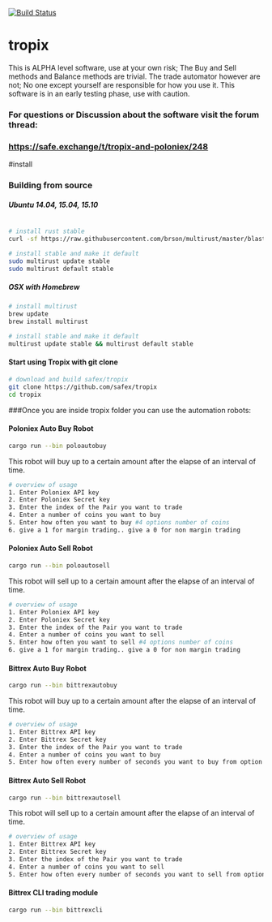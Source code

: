[![Build Status](https://travis-ci.org/safex/tropix.png?branch=master)](https://travis-ci.org/safex/tropix)

# tropix
This is ALPHA level software, use at your own risk; The Buy and Sell methods and Balance methods are trivial.
The trade automator however are not; No one except yourself are responsible for how you use it. This software is in an early testing phase, use with caution.

### For questions or Discussion about the software visit the forum thread:
### https://safe.exchange/t/tropix-and-poloniex/248

#install
### Building from source

##### Ubuntu 14.04, 15.04, 15.10

```bash

# install rust stable
curl -sf https://raw.githubusercontent.com/brson/multirust/master/blastoff.sh | sh

# install stable and make it default
sudo multirust update stable
sudo multirust default stable
```

##### OSX with Homebrew

```bash
# install multirust
brew update
brew install multirust

# install stable and make it default
multirust update stable && multirust default stable
```

#### Start using Tropix with git clone

```bash
# download and build safex/tropix
git clone https://github.com/safex/tropix
cd tropix
```
###Once you are inside tropix folder you can use the automation robots:

#### Poloniex Auto Buy Robot

```bash
cargo run --bin poloautobuy
```

This robot will buy up to a certain amount after the elapse of an interval of time.

```bash
# overview of usage
1. Enter Poloniex API key
2. Enter Poloniex Secret key
3. Enter the index of the Pair you want to trade
4. Enter a number of coins you want to buy
5. Enter how often you want to buy #4 options number of coins
6. give a 1 for margin trading.. give a 0 for non margin trading
```

#### Poloniex Auto Sell Robot

```bash
cargo run --bin poloautosell
```

This robot will sell up to a certain amount after the elapse of an interval of time.

```bash
# overview of usage
1. Enter Poloniex API key
2. Enter Poloniex Secret key
3. Enter the index of the Pair you want to trade
4. Enter a number of coins you want to sell
5. Enter how often you want to sell #4 options number of coins
6. give a 1 for margin trading.. give a 0 for non margin trading
```

#### Bittrex Auto Buy Robot

```bash
cargo run --bin bittrexautobuy
```
This robot will buy up to a certain amount after the elapse of an interval of time.

```bash
# overview of usage
1. Enter Bittrex API key
2. Enter Bittrex Secret key
3. Enter the index of the Pair you want to trade
4. Enter a number of coins you want to buy
5. Enter how often every number of seconds you want to buy from option 4s number of coins
```

#### Bittrex Auto Sell Robot

```bash
cargo run --bin bittrexautosell
```
This robot will sell up to a certain amount after the elapse of an interval of time.

```bash
# overview of usage
1. Enter Bittrex API key
2. Enter Bittrex Secret key
3. Enter the index of the Pair you want to trade
4. Enter a number of coins you want to sell
5. Enter how often every number of seconds you want to sell from option 4s number of coins
```


#### Bittrex CLI trading module

```bash
cargo run --bin bittrexcli
```